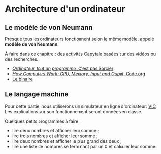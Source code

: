 # Architecture d'un ordinateur

## Le modèle de von Neumann

Presque tous les ordinateurs fonctionnent selon le même modèle, appelé **modèle de von Neumann**.

À faire dans ce chapitre : des activités Capytale basées sur des vidéos ou des recherches.

- [*Ordinateur, tout un programme*, C'est pas Sorcier](https://capytale2.ac-paris.fr/web/c/e83c-620577)
- [*How Computers Work: CPU, Memory, Input and Ouput*, Code.org](https://capytale2.ac-paris.fr/web/c/a72b-33112)
- [Le binaire](https://capytale2.ac-paris.fr/web/c/0633-34390)

## Le langage machine

Pour cette partie, nous utiliserons un simulateur en ligne d'ordinateur: [VIC](https://faculty.runi.ac.il/vic/software/computer/) Les explications sur son fonctionnement seront données en classe.

Quelques petits programmes à faire :

- lire deux nombres et afficher leur somme ;
- lire trois nombres et afficher leur somme ;
- lire deux nombres et afficher le plus grand des deux ;
- lire une liste de nombres se terminant par un 0 et calculer leur somme.